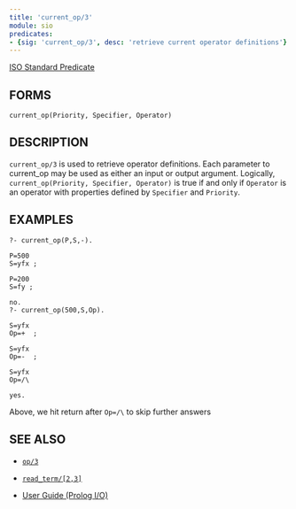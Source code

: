 ```yaml
---
title: 'current_op/3'
module: sio
predicates:
- {sig: 'current_op/3', desc: 'retrieve current operator definitions'}
---
```

[ISO Standard Predicate](https://www.deransart.fr/prolog/bips.html#operators)



## FORMS
```
current_op(Priority, Specifier, Operator)
```
## DESCRIPTION

`current_op/3` is used to retrieve operator definitions. Each parameter to current_op may be used as either an input or output argument. Logically, `current_op(Priority, Specifier, Operator)` is true if and only if `Operator` is an operator with properties defined by `Specifier` and `Priority`.

## EXAMPLES
```
?- current_op(P,S,-).

P=500 
S=yfx ;

P=200 
S=fy ;

no.
?- current_op(500,S,Op).

S=yfx 
Op=+  ;

S=yfx 
Op=-  ;

S=yfx 
Op=/\ 

yes.
```
Above, we hit return after `Op=/\` to skip further answers

## SEE ALSO

- [`op/3`](op.html)
- [`read_term/[2,3]`](read.html)

- [User Guide (Prolog I/O)](../guide/10-Prolog-I-O.html)
